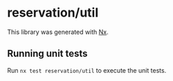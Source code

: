 # reservation/util

This library was generated with [Nx](https://nx.dev).

## Running unit tests

Run `nx test reservation/util` to execute the unit tests.
